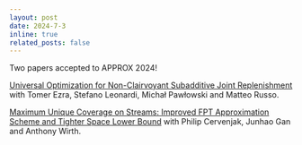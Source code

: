```yaml
---
layout: post
date: 2024-7-3
inline: true
related_posts: false
---
```


Two papers accepted to APPROX 2024! 

[Universal Optimization for Non-Clairvoyant Subadditive Joint Replenishment](https://arxiv.org/abs/2407.15809) with Tomer Ezra, Stefano Leonardi, Michał Pawłowski and Matteo Russo.

[Maximum Unique Coverage on Streams: Improved FPT Approximation Scheme and Tighter Space Lower Bound](https://arxiv.org/abs/2407.09368) with Philip Cervenjak, Junhao Gan and Anthony Wirth.
